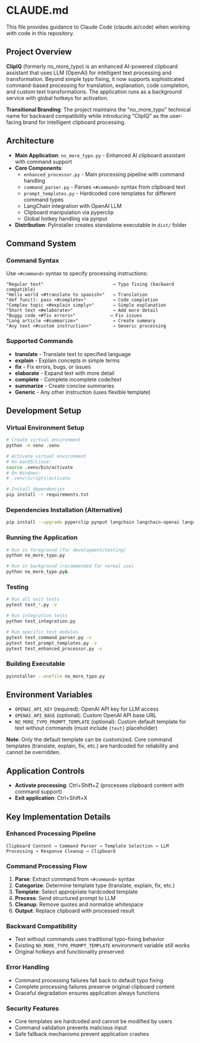 # CLAUDE.md

This file provides guidance to Claude Code (claude.ai/code) when working with code in this repository.

## Project Overview

**ClipIQ** (formerly no_more_typo) is an enhanced AI-powered clipboard assistant that uses LLM (OpenAI) for intelligent text processing and transformation. Beyond simple typo fixing, it now supports sophisticated command-based processing for translation, explanation, code completion, and custom text transformations. The application runs as a background service with global hotkeys for activation.

**Transitional Branding**: The project maintains the "no_more_typo" technical name for backward compatibility while introducing "ClipIQ" as the user-facing brand for intelligent clipboard processing.

## Architecture

- **Main Application**: `no_more_typo.py` - Enhanced AI clipboard assistant with command support
- **Core Components**:
  - `enhanced_processor.py` - Main processing pipeline with command handling
  - `command_parser.py` - Parses `<#command>` syntax from clipboard text
  - `prompt_templates.py` - Hardcoded core templates for different command types
  - LangChain integration with OpenAI LLM
  - Clipboard manipulation via pyperclip
  - Global hotkey handling via pynput
- **Distribution**: PyInstaller creates standalone executable in `dist/` folder

## Command System

### Command Syntax
Use `<#command>` syntax to specify processing instructions:
```
"Regular text"                          → Typo fixing (backward compatible)
"Hello world <#translate to spanish>"   → Translation
"def func(): pass <#complete>"          → Code completion
"Complex topic <#explain simply>"       → Simple explanation
"Short text <#elaborate>"               → Add more detail
"Buggy code <#fix errors>"             → Fix issues
"Long article <#summarize>"             → Create summary
"Any text <#custom instruction>"        → Generic processing
```

### Supported Commands
- **translate** - Translate text to specified language
- **explain** - Explain concepts in simple terms
- **fix** - Fix errors, bugs, or issues
- **elaborate** - Expand text with more detail
- **complete** - Complete incomplete code/text
- **summarize** - Create concise summaries
- **Generic** - Any other instruction (uses flexible template)

## Development Setup

### Virtual Environment Setup
```bash
# Create virtual environment
python -m venv .venv

# Activate virtual environment
# On macOS/Linux:
source .venv/bin/activate
# On Windows:
# .venv\Scripts\activate

# Install dependencies
pip install -r requirements.txt
```

### Dependencies Installation (Alternative)
```bash
pip install --upgrade pyperclip pynput langchain langchain-openai langchain-community langchain-core pytest pytest-mock
```

### Running the Application
```bash
# Run in foreground (for development/testing)
python no_more_typo.py

# Run in background (recommended for normal use)
python no_more_typo.py&
```

### Testing
```bash
# Run all unit tests
pytest test_*.py -v

# Run integration tests
python test_integration.py

# Run specific test modules
pytest test_command_parser.py -v
pytest test_prompt_templates.py -v
pytest test_enhanced_processor.py -v
```

### Building Executable
```bash
pyinstaller --onefile no_more_typo.py
```

## Environment Variables

- `OPENAI_API_KEY` (required): OpenAI API key for LLM access
- `OPENAI_API_BASE` (optional): Custom OpenAI API base URL
- `NO_MORE_TYPO_PROMPT_TEMPLATE` (optional): Custom default template for text without commands (must include `{text}` placeholder)

**Note**: Only the default template can be customized. Core command templates (translate, explain, fix, etc.) are hardcoded for reliability and cannot be overridden.

## Application Controls

- **Activate processing**: Ctrl+Shift+Z (processes clipboard content with command support)
- **Exit application**: Ctrl+Shift+X

## Key Implementation Details

### Enhanced Processing Pipeline
```
Clipboard Content → Command Parser → Template Selection → LLM Processing → Response Cleanup → Clipboard
```

### Command Processing Flow
1. **Parse**: Extract command from `<#command>` syntax
2. **Categorize**: Determine template type (translate, explain, fix, etc.)
3. **Template**: Select appropriate hardcoded template
4. **Process**: Send structured prompt to LLM
5. **Cleanup**: Remove quotes and normalize whitespace
6. **Output**: Replace clipboard with processed result

### Backward Compatibility
- Text without commands uses traditional typo-fixing behavior
- Existing `NO_MORE_TYPO_PROMPT_TEMPLATE` environment variable still works
- Original hotkeys and functionality preserved

### Error Handling
- Command processing failures fall back to default typo fixing
- Complete processing failures preserve original clipboard content
- Graceful degradation ensures application always functions

### Security Features
- Core templates are hardcoded and cannot be modified by users
- Command validation prevents malicious input
- Safe fallback mechanisms prevent application crashes